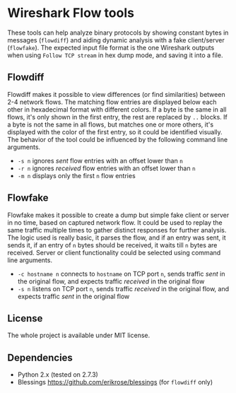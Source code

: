Wireshark Flow tools
====================

These tools can help analyze binary protocols by showing constant bytes in
messages (`flowdiff`) and aiding dynamic analysis with a fake client/server
(`flowfake`). The expected input file format is the one Wireshark outputs
when using `Follow TCP stream` in hex dump mode, and saving it into a file.

Flowdiff
--------

Flowdiff makes it possible to view differences (or find similarities) between
2-4 network flows. The matching flow entries are displayed below each other
in hexadecimal format with different colors. If a byte is the same in all
flows, it's only shown in the first entry, the rest are replaced by `..`
blocks. If a byte is not the same in all flows, but matches one or more
others, it's displayed with the color of the first entry, so it could be
identified visually. The behavior of the tool could be influenced by the
following command line arguments.

 - `-s n` ignores *sent* flow entries with an offset lower than `n`
 - `-r n` ignores *received* flow entries with an offset lower than `n`
 - `-m n` displays only the first `n` flow entries

Flowfake
--------

Flowfake makes it possible to create a dump but simple fake client or server
in no time, based on captured network flow. It could be used to replay the
same traffic multiple times to gather distinct responses for further analysis.
The logic used is really basic, it parses the flow, and if an entry was sent,
it sends it, if an entry of `n` bytes should be received, it waits till `n`
bytes are received. Server or client functionality could be selected using
command line arguments.

 - `-c hostname n` connects to `hostname` on TCP port `n`, sends traffic *sent*
   in the original flow, and expects traffic *received* in the original flow
 - `-s n` listens on TCP port `n`, sends traffic *received* in the original
   flow, and expects traffic *sent* in the original flow

License
-------

The whole project is available under MIT license.

Dependencies
------------

 - Python 2.x (tested on 2.7.3)
 - Blessings https://github.com/erikrose/blessings (for `flowdiff` only)
